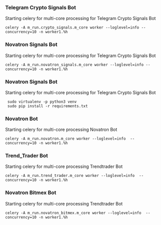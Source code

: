 ###  Telegram Crypto Signals Bot
Starting celery for multi-core processing for Telegram Crypto Signals Bot     
```
celery -A m_run.crypto_signals.m_core worker --loglevel=info --concurrency=10 -n worker1.%h

```
###  Novatron Signals Bot
Starting celery for multi-core processing for Telegram Crypto Signals Bot     
```
celery -A m_run.novatron_signals.m_core worker --loglevel=info --concurrency=10 -n worker1.%h

```
###  Novatron Signals Bot
Starting celery for multi-core processing for Telegram Crypto Signals Bot     
```
 sudo virtualenv -p python3 venv  
 sudo pip install -r requirements.txt  

```

###  Novatron Bot
Starting celery for multi-core processing Novatron Bot
```
celery -A m_run.novatron.m_core worker --loglevel=info  --concurrency=10 -n worker1.%h

```

###  Trend_Trader Bot

Starting celery for multi-core processing Trendtrader Bot

```
celery -A m_run.trend_trader.m_core worker --loglevel=info  --concurrency=10 -n worker1.%h

```


###  Novatron Bitmex Bot

Starting celery for multi-core processing Trendtrader Bot

```
celery -A m_run.novatron_bitmex.m_core worker --loglevel=info  --concurrency=10 -n worker1.%h

```

